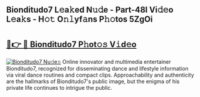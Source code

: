 ## Bionditudo7 L𝚎a𝚔ed N𝚞𝚍e - Part-48l Vi𝚍𝚎o L𝚎a𝚔s - H𝚘𝚝 O𝚗𝚕yf𝚊ns P𝚑𝚘tos 5ZgOi

# <h2><a href="http://kf61bi.oniu.top/?m=Bionditudo7">🔗👉 🔴 Bionditudo7 P𝚑ot𝚘𝚜 V𝚒d𝚎o</a></h2>

[![Bionditudo7 Nu𝚍e𝚜](https://i.imgur.com/0qMVB7G.gif)](http://kf61bi.oniu.top/?m=Bionditudo7)
Online innovator and multimedia entertainer Bionditudo7, recognized for disseminating dance and lifestyle information via viral dance routines and compact clips. Approachability and authenticity are the hallmarks of Bionditudo7's public image, but the enigma of his private life continues to intrigue the public.  
